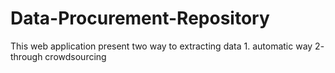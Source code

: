 # Data-Procurement-Repository
This web application present two way to extracting data 1. automatic way 2- through crowdsourcing
